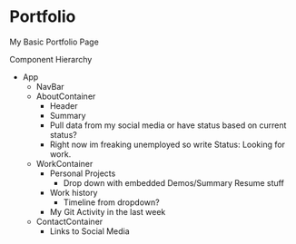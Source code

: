 # Portfolio
My Basic Portfolio Page




Component Hierarchy



- App
    - NavBar
    - AboutContainer
        - Header
        - Summary
        - Pull data from my social media or have status based on current status?
        - Right now im freaking unemployed so write Status: Looking for work. 
    - WorkContainer
        - Personal Projects
            - Drop down with embedded Demos/Summary Resume stuff
        - Work history
            - Timeline from dropdown?
        - My Git Activity in the last week 
    - ContactContainer
        - Links to Social Media